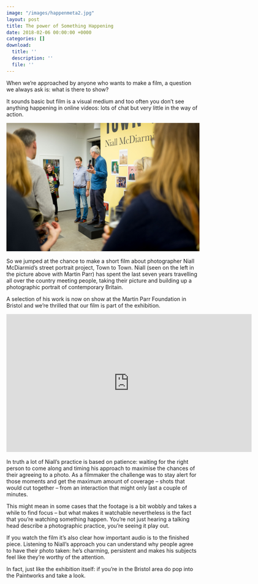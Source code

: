 ```yaml
---
image: "/images/happenmeta2.jpg"
layout: post
title: The power of Something Happening
date: 2018-02-06 00:00:00 +0000
categories: []
download:
  title: ''
  description: ''
  file: ''
---
```

When we’re approached by anyone who wants to make a film, a question we always ask is: what is there to show?

It sounds basic but film is a visual medium and too often you don’t see anything happening in online videos: lots of chat but very little in the way of action.

![](/uploads/2018/02/06/DSCF7416.jpg)

So we jumped at the chance to make a short film about photographer Niall McDiarmid’s street portrait project, Town to Town. Niall (seen on the left in the picture above with Martin Parr) has spent the last seven years travelling all over the country meeting people, taking their picture and building up a photographic portrait of contemporary Britain.

A selection of his work is now on show at the Martin Parr Foundation in Bristol and we’re thrilled that our film is part of the exhibition.

<iframe src="https://player.vimeo.com/video/251490728" width="640" height="360" frameborder="0" webkitallowfullscreen mozallowfullscreen allowfullscreen></iframe>

In truth a lot of Niall’s practice is based on patience: waiting for the right person to come along and timing his approach to maximise the chances of their agreeing to a photo. As a filmmaker the challenge was to stay alert for those moments and get the maximum amount of coverage – shots that would cut together – from an interaction that might only last a couple of minutes.

This might mean in some cases that the footage is a bit wobbly and takes a while to find focus – but what makes it watchable nevertheless is the fact that you’re watching something happen. You’re not just hearing a talking head describe a photographic practice, you’re seeing it play out. 

If you watch the film it’s also clear how important audio is to the finished piece. Listening to Niall’s approach you can understand why people agree to have their photo taken: he’s charming, persistent and makes his subjects feel like they’re worthy of the attention. 

In fact, just like the exhibition itself: if you’re in the Bristol area do pop into the Paintworks and take a look.